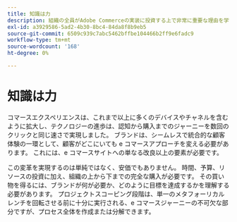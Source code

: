 ```yaml
---
title: 知識は力
description: 組織の全員がAdobe Commerceの実装に投資する上で非常に重要な理由を学びます。
exl-id: a3929586-5ad2-4b30-8bc4-84da8f8b9eb5
source-git-commit: 6509c939c7abc5462bffbe104466b2ff9e6fadc9
workflow-type: tm+mt
source-wordcount: '168'
ht-degree: 0%

---
```


# 知識は力

コマースエクスペリエンスは、これまで以上に多くのデバイスやチャネルを含むように拡大し、テクノロジーの進歩は、認知から購入までのジャーニーを数回のクリックと同じ速さで実現しました。 ブランドは、シームレスで統合的な顧客体験の一環として、顧客がどこにいても e コマースアプローチを変える必要があります。 これには、e コマースサイトへの単なる改良以上の要素が必要です。

この変革を実現するのは単純ではなく、安価でもありません。 時間、予算、リソースの投資に加え、組織の上から下までの完全な購入が必要です。 その買い物を得るには、ブランドが何が必要か、どのように目標を達成するかを理解する必要があります。 プロジェクトスコーピング段階は、単一のメタフォーリカルレンチを回転させる前に十分に実行される、e コマースジャーニーの不可欠な部分ですが、プロセス全体を作成または分解できます。
